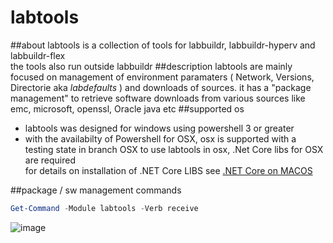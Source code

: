 # labtools
##about
labtools is a collection of tools for labbuildr, labbuildr-hyperv and labbuildr-flex   
the tools also run outside labbuildr 
##description
labtools are mainly focused on management of environment paramaters ( Network, Versions, Directorie aka _labdefaults_ ) and downloads of sources.
it has a "package management" to retrieve software downloads from various sources like emc, microsoft, openssl, Oracle java etc
##supported os  
* labtools was designed for windows using powershell 3 or greater  
* with the availabilty of Powershell for OSX, osx is supported with a testing state in branch OSX
to use labtools in osx, .Net Core libs for OSX are required  
for details on installation of .NET Core LIBS see [.NET Core on MACOS](https://www.microsoft.com/net/core#macos)    

##package / sw management commands  
```Powershell
Get-Command -Module labtools -Verb receive
```
![image](https://cloud.githubusercontent.com/assets/8255007/17549632/6eab9d60-5ef1-11e6-9205-aee855593193.png)

